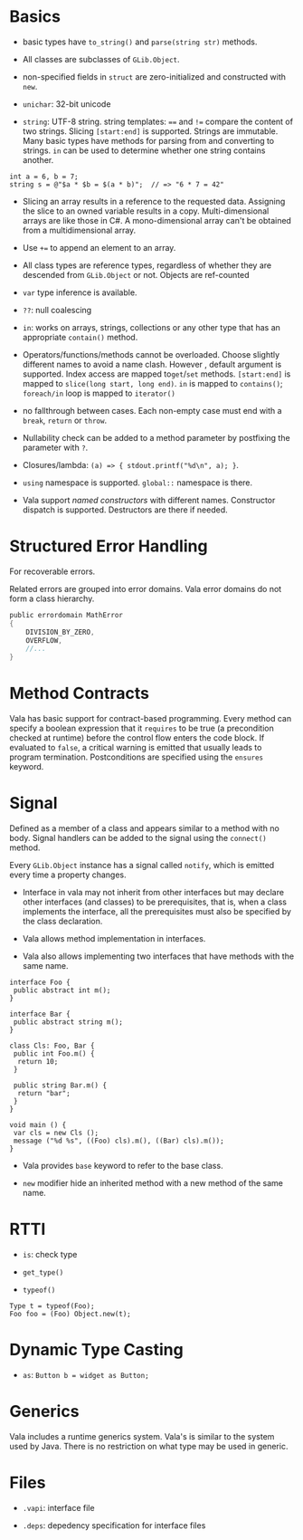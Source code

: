 # Basics

- basic types have `to_string()` and `parse(string str)` methods.

- All classes are subclasses of `GLib.Object`.

- non-specified fields in `struct` are zero-initialized and constructed with `new`.

- `unichar`: 32-bit unicode

- `string`: UTF-8 string. string templates: `==` and `!=` compare the content of two strings. Slicing `[start:end]` is supported. Strings are immutable. Many basic types have methods for parsing from and converting to strings. `in` can be used to determine whether one string contains another.

```vala
int a = 6, b = 7;
string s = @"$a * $b = $(a * b)";  // => "6 * 7 = 42"
```

- Slicing an array results in a reference to the requested data. Assigning the slice to an owned variable results in a copy. Multi-dimensional arrays are like those in C#. A mono-dimensional array can't be obtained from a multidimensional array. 

- Use `+=` to append an element to an array.

- All class types are reference types, regardless of whether they are descended from `GLib.Object` or not. Objects are ref-counted

- `var` type inference is available.

- `??`: null coalescing 

- `in`: works on arrays, strings, collections or any other type that has an appropriate `contain()` method.

- Operators/functions/methods cannot be overloaded. Choose slightly different names to avoid a name clash. However , default argument is supported. Index access are mapped to`get`/`set` methods. `[start:end]` is mapped to `slice(long start, long end)`. `in` is mapped to `contains()`; `foreach/in` loop is mapped to `iterator()`

- no fallthrough between cases. Each non-empty case must end with a `break`, `return` or `throw`.

- Nullability check can be added to a method parameter by postfixing the parameter with `?`.

- Closures/lambda: `(a) => { stdout.printf("%d\n", a); }`.

- `using` namespace is supported. `global::` namespace is there.

- Vala support _named constructors_ with different names. Constructor dispatch is supported. Destructors are there if needed.

# Structured Error Handling

For recoverable errors.

Related errors are grouped into error domains. Vala error domains do not form a class hierarchy.

```c
public errordomain MathError 
{
    DIVISION_BY_ZERO,
    OVERFLOW,
    //...
}
```

# Method Contracts

Vala has basic support for contract-based programming. Every method can specify a boolean expression that it `requires` to be true (a precondition checked at runtime) before the control flow enters the code block. If evaluated to `false`, a critical warning is emitted that usually leads to program termination. Postconditions are specified using the `ensures` keyword.


# Signal

Defined as a member of a class and appears similar to a method with no body. Signal handlers can be added to the signal using the `connect()` method.

Every `GLib.Object` instance has a signal called `notify`, which is emitted every time a property changes.

- Interface in vala may not inherit from other interfaces but may declare other interfaces (and classes) to be prerequisites, that is, when a class implements the interface, all the prerequisites must also be specified by the class declaration. 

- Vala allows method implementation in interfaces. 

- Vala also allows implementing two interfaces that have methods with the same name.

```vala
interface Foo {
 public abstract int m();
}

interface Bar {
 public abstract string m();
}

class Cls: Foo, Bar {
 public int Foo.m() {
  return 10;
 }

 public string Bar.m() {
  return "bar";
 }
}

void main () {
 var cls = new Cls ();
 message ("%d %s", ((Foo) cls).m(), ((Bar) cls).m());
}
```

- Vala provides `base` keyword to refer to the base class.

- `new` modifier hide an inherited method with a new method of the same name.

# RTTI

- `is`: check type

- `get_type()`

- `typeof()`

```vala
Type t = typeof(Foo);
Foo foo = (Foo) Object.new(t);
```

# Dynamic Type Casting

- `as`: `Button b = widget as Button;`

# Generics

Vala includes a runtime generics system. Vala's is similar to the system used by Java. There is no restriction on what type may be used in generic.


# Files

- `.vapi`: interface file

- `.deps`: depedency specification for interface files
